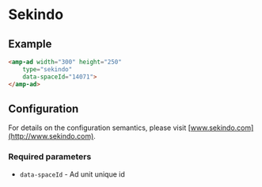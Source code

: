 <!---
Copyright 2018 The AMP HTML Authors. All Rights Reserved.

Licensed under the Apache License, Version 2.0 (the "License");
you may not use this file except in compliance with the License.
You may obtain a copy of the License at

      http://www.apache.org/licenses/LICENSE-2.0

Unless required by applicable law or agreed to in writing, software
distributed under the License is distributed on an "AS-IS" BASIS,
WITHOUT WARRANTIES OR CONDITIONS OF ANY KIND, either express or implied.
See the License for the specific language governing permissions and
limitations under the License.
-->

# Sekindo

## Example

```html
<amp-ad width="300" height="250"
    type="sekindo"
    data-spaceId="14071">
</amp-ad>
```

## Configuration

For details on the configuration semantics, please visit [www.sekindo.com](http://www.sekindo.com).

### Required parameters

- `data-spaceId` - Ad unit unique id
